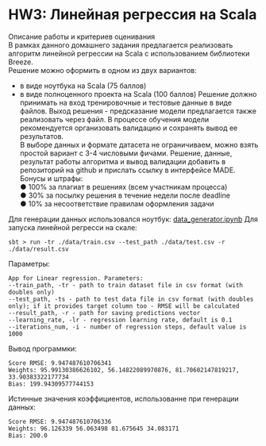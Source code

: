 # HW3: Линейная регрессия на Scala
Описание работы и критериев оценивания  
В рамках данного домашнего задания предлагается реализовать алгоритм линейной регрессии на Scala с использованием
библиотеки Breeze.  
Решение можно оформить в одном из двух вариантов:  
- в виде ноутбука на Scala (75 баллов)  
- в виде полноценного проекта на Scala (100 баллов)
  Решение должно принимать на вход тренировочные и тестовые данные в виде файлов. Выход решения - предсказание модели
  предлагается также реализовать через файл. В процессе обучения модели рекомендуется организовать валидацию и
  сохранять вывод ее результатов.  
  В выборе данных и формате датасета не ограничиваем, можно взять простой вариант с 3-4 числовыми фичами.
  Решение, данные, результат работы алгоритма и вывод валидации добавить в репозиторий на github и прислать ссылку в
  интерфейсе MADE.  
  Бонусы и штрафы:  
  ● 100% за плагиат в решениях (всем участникам процесса)  
  ● 30% за посылку решения в течение недели после deadline  
  ● 10% за несоответствие правилам оформления задачи  
  
Для генерации данных использовался ноутбук: [data_generator.ipynb](https://github.com/3kybika/MADE_ML_bigdata/blob/main/HW3/data_generator.ipynb)
Для запуска линейной регресси на скале:
```  
sbt > run -tr ./data/train.csv --test_path ./data/test.csv -r ./data/result.csv
```
Параметры:
```    
App for Linear regression. Parameters:
--train_path, -tr - path to train dataset file in csv format (with doubles only)
--test_path, -ts - path to test data file in csv format (with doubles only); if it provides target column too - RMSE will be calculated
--result_path, -r - path for saving predictions vector
--learning_rate, -lr - regression learning rate, default is 0.1
--iterations_num, -i - number of regression steps, default value is 1000
```

Вывод программки:
```
Score RMSE: 9.947487610706341
Weights: 95.99130386626102, 56.14822089970876, 81.70602147819217, 33.90383322177734
Bias: 199.94309577744153
```
Истинные значения коэффициентов, использованне при генерации данных:
```
Score RMSE: 9.947487610706336
Weights: 96.126339 56.063498 81.675645 34.083171
Bias: 200.0
```

